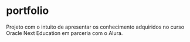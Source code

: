# portfolio
Projeto com o intuito de apresentar os conhecimento adquiridos no curso Oracle Next Education em parceria com o Alura.
